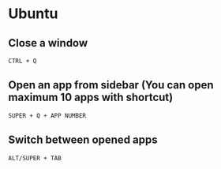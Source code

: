 # Ubuntu

## Close a window

`CTRL + Q`

## Open an app from sidebar (You can open maximum 10 apps with shortcut)

`SUPER + Q + APP NUMBER`

## Switch between opened apps

`ALT/SUPER + TAB`
